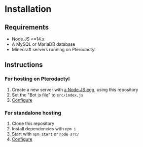 # Installation

## Requirements

- Node.JS >=14.x
- A MySQL or MariaDB database
- Minecraft servers running on Pterodactyl

## Instructions

### For hosting on Pterodactyl

1. Create a new server with [a Node.JS egg](https://github.com/parkervcp/eggs/tree/master/bots/discord/discord.js), using this repository
2. Set the "Bot js file" to `src/index.js`
3. [Configure](../configuration/env)

### For standalone hosting

1. Clone this repository
2. Install dependencies with `npm i`
3. Start with `npm start` or `node src/`
4. [Configure](../configuration/env)
